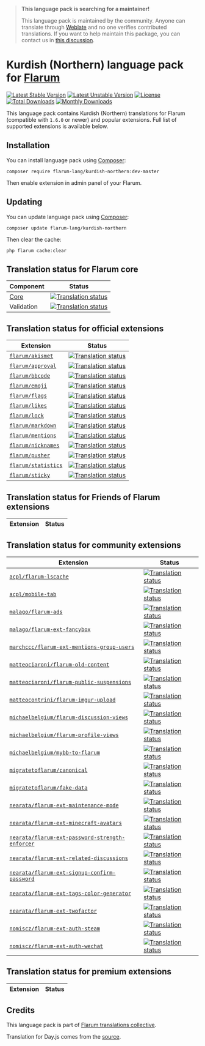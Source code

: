 > **This language pack is searching for a maintainer!**
>
> This language pack is maintained by the community. Anyone can translate through [Weblate](https://weblate.rob006.net/languages/kmr/flarum/) and no one verifies contributed translations. If you want to help maintain this package, you can contact us in [this discussion](https://discuss.flarum.org/d/27519-the-flarum-language-project).


# Kurdish (Northern) language pack for [Flarum](https://flarum.org/)

[![Latest Stable Version](https://img.shields.io/packagist/v/flarum-lang/kurdish-northern?color=success&label=stable)](https://packagist.org/packages/flarum-lang/kurdish-northern) 
[![Latest Unstable Version](https://img.shields.io/packagist/v/flarum-lang/kurdish-northern?include_prereleases&label=unstable)](https://packagist.org/packages/flarum-lang/kurdish-northern) 
[![License](https://img.shields.io/packagist/l/flarum-lang/kurdish-northern)](https://packagist.org/packages/flarum-lang/kurdish-northern) 
[![Total Downloads](https://img.shields.io/packagist/dt/flarum-lang/kurdish-northern)](https://packagist.org/packages/flarum-lang/kurdish-northern/stats) 
[![Monthly Downloads](https://img.shields.io/packagist/dm/flarum-lang/kurdish-northern)](https://packagist.org/packages/flarum-lang/kurdish-northern/stats) 

This language pack contains Kurdish (Northern) translations for Flarum (compatible with `1.6.0` or newer) and popular extensions. Full list of supported extensions is available below.


## Installation

You can install language pack using [Composer](https://getcomposer.org/):

```console
composer require flarum-lang/kurdish-northern:dev-master
```

Then enable extension in admin panel of your Flarum.


## Updating

You can update language pack using [Composer](https://getcomposer.org/):

```console
composer update flarum-lang/kurdish-northern
```

Then clear the cache:

```console
php flarum cache:clear
```


## Translation status for Flarum core

| Component | Status |
| --- | --- |
| [Core](https://github.com/flarum/flarum-core) | [![Translation status](https://weblate.rob006.net/widgets/flarum/kmr/core/svg-badge.svg)](https://weblate.rob006.net/projects/flarum/core/kmr/) |
| Validation | [![Translation status](https://weblate.rob006.net/widgets/flarum/kmr/validation/svg-badge.svg)](https://weblate.rob006.net/projects/flarum/validation/kmr/) |


## Translation status for official extensions

<!-- flarum-extensions-list-start -->

| Extension | Status |
| --- | --- |
| [`flarum/akismet`](https://github.com/flarum/akismet) | [![Translation status](https://weblate.rob006.net/widgets/flarum/kmr/flarum-akismet/svg-badge.svg)](https://weblate.rob006.net/projects/flarum/flarum-akismet/kmr/) |
| [`flarum/approval`](https://github.com/flarum/approval) | [![Translation status](https://weblate.rob006.net/widgets/flarum/kmr/flarum-approval/svg-badge.svg)](https://weblate.rob006.net/projects/flarum/flarum-approval/kmr/) |
| [`flarum/bbcode`](https://github.com/flarum/bbcode) | [![Translation status](https://weblate.rob006.net/widgets/flarum/kmr/flarum-bbcode/svg-badge.svg)](https://weblate.rob006.net/projects/flarum/flarum-bbcode/kmr/) |
| [`flarum/emoji`](https://github.com/flarum/emoji) | [![Translation status](https://weblate.rob006.net/widgets/flarum/kmr/flarum-emoji/svg-badge.svg)](https://weblate.rob006.net/projects/flarum/flarum-emoji/kmr/) |
| [`flarum/flags`](https://github.com/flarum/flags) | [![Translation status](https://weblate.rob006.net/widgets/flarum/kmr/flarum-flags/svg-badge.svg)](https://weblate.rob006.net/projects/flarum/flarum-flags/kmr/) |
| [`flarum/likes`](https://github.com/flarum/likes) | [![Translation status](https://weblate.rob006.net/widgets/flarum/kmr/flarum-likes/svg-badge.svg)](https://weblate.rob006.net/projects/flarum/flarum-likes/kmr/) |
| [`flarum/lock`](https://github.com/flarum/lock) | [![Translation status](https://weblate.rob006.net/widgets/flarum/kmr/flarum-lock/svg-badge.svg)](https://weblate.rob006.net/projects/flarum/flarum-lock/kmr/) |
| [`flarum/markdown`](https://github.com/flarum/markdown) | [![Translation status](https://weblate.rob006.net/widgets/flarum/kmr/flarum-markdown/svg-badge.svg)](https://weblate.rob006.net/projects/flarum/flarum-markdown/kmr/) |
| [`flarum/mentions`](https://github.com/flarum/mentions) | [![Translation status](https://weblate.rob006.net/widgets/flarum/kmr/flarum-mentions/svg-badge.svg)](https://weblate.rob006.net/projects/flarum/flarum-mentions/kmr/) |
| [`flarum/nicknames`](https://github.com/flarum/nicknames) | [![Translation status](https://weblate.rob006.net/widgets/flarum/kmr/flarum-nicknames/svg-badge.svg)](https://weblate.rob006.net/projects/flarum/flarum-nicknames/kmr/) |
| [`flarum/pusher`](https://github.com/flarum/pusher) | [![Translation status](https://weblate.rob006.net/widgets/flarum/kmr/flarum-pusher/svg-badge.svg)](https://weblate.rob006.net/projects/flarum/flarum-pusher/kmr/) |
| [`flarum/statistics`](https://github.com/flarum/statistics) | [![Translation status](https://weblate.rob006.net/widgets/flarum/kmr/flarum-statistics/svg-badge.svg)](https://weblate.rob006.net/projects/flarum/flarum-statistics/kmr/) |
| [`flarum/sticky`](https://github.com/flarum/sticky) | [![Translation status](https://weblate.rob006.net/widgets/flarum/kmr/flarum-sticky/svg-badge.svg)](https://weblate.rob006.net/projects/flarum/flarum-sticky/kmr/) |

<!-- flarum-extensions-list-stop -->


## Translation status for Friends of Flarum extensions

<!-- fof-extensions-list-start -->

| Extension | Status |
| --- | --- |

<!-- fof-extensions-list-stop -->


## Translation status for community extensions

<!-- various-extensions-list-start -->

| Extension | Status |
| --- | --- |
| [`acpl/flarum-lscache`](https://github.com/android-com-pl/flarum-lscache) | [![Translation status](https://weblate.rob006.net/widgets/flarum/kmr/acpl-lscache/svg-badge.svg)](https://weblate.rob006.net/projects/flarum/acpl-lscache/kmr/) |
| [`acpl/mobile-tab`](https://github.com/android-com-pl/mobile-tab) | [![Translation status](https://weblate.rob006.net/widgets/flarum/kmr/acpl-mobile-tab/svg-badge.svg)](https://weblate.rob006.net/projects/flarum/acpl-mobile-tab/kmr/) |
| [`malago/flarum-ads`](https://github.com/malago86/flarum-ads) | [![Translation status](https://weblate.rob006.net/widgets/flarum/kmr/malago-ads/svg-badge.svg)](https://weblate.rob006.net/projects/flarum/malago-ads/kmr/) |
| [`malago/flarum-ext-fancybox`](https://github.com/malago86/flarum-ext-fancybox) | [![Translation status](https://weblate.rob006.net/widgets/flarum/kmr/malago-fancybox/svg-badge.svg)](https://weblate.rob006.net/projects/flarum/malago-fancybox/kmr/) |
| [`marchccc/flarum-ext-mentions-group-users`](https://github.com/Marchccc/flarum-ext-mentions-group-users) | [![Translation status](https://weblate.rob006.net/widgets/flarum/kmr/marchccc-mentions-group-users/svg-badge.svg)](https://weblate.rob006.net/projects/flarum/marchccc-mentions-group-users/kmr/) |
| [`matteociaroni/flarum-old-content`](https://github.com/matteociaroni/flarum-old-content) | [![Translation status](https://weblate.rob006.net/widgets/flarum/kmr/matteociaroni-old-content/svg-badge.svg)](https://weblate.rob006.net/projects/flarum/matteociaroni-old-content/kmr/) |
| [`matteociaroni/flarum-public-suspensions`](https://github.com/matteociaroni/flarum-public-suspensions) | [![Translation status](https://weblate.rob006.net/widgets/flarum/kmr/matteociaroni-public-suspensions/svg-badge.svg)](https://weblate.rob006.net/projects/flarum/matteociaroni-public-suspensions/kmr/) |
| [`matteocontrini/flarum-imgur-upload`](https://github.com/matteocontrini/flarum-imgur-upload) | [![Translation status](https://weblate.rob006.net/widgets/flarum/kmr/matteocontrini-imgur-upload/svg-badge.svg)](https://weblate.rob006.net/projects/flarum/matteocontrini-imgur-upload/kmr/) |
| [`michaelbelgium/flarum-discussion-views`](https://github.com/MichaelBelgium/flarum-discussion-views) | [![Translation status](https://weblate.rob006.net/widgets/flarum/kmr/michaelbelgium-discussion-views/svg-badge.svg)](https://weblate.rob006.net/projects/flarum/michaelbelgium-discussion-views/kmr/) |
| [`michaelbelgium/flarum-profile-views`](https://github.com/MichaelBelgium/flarum-profile-views) | [![Translation status](https://weblate.rob006.net/widgets/flarum/kmr/michaelbelgium-profile-views/svg-badge.svg)](https://weblate.rob006.net/projects/flarum/michaelbelgium-profile-views/kmr/) |
| [`michaelbelgium/mybb-to-flarum`](https://github.com/MichaelBelgium/mybb_to_flarum) | [![Translation status](https://weblate.rob006.net/widgets/flarum/kmr/michaelbelgium-mybb-to-flarum/svg-badge.svg)](https://weblate.rob006.net/projects/flarum/michaelbelgium-mybb-to-flarum/kmr/) |
| [`migratetoflarum/canonical`](https://github.com/migratetoflarum/canonical) | [![Translation status](https://weblate.rob006.net/widgets/flarum/kmr/migratetoflarum-canonical/svg-badge.svg)](https://weblate.rob006.net/projects/flarum/migratetoflarum-canonical/kmr/) |
| [`migratetoflarum/fake-data`](https://github.com/migratetoflarum/fake-data) | [![Translation status](https://weblate.rob006.net/widgets/flarum/kmr/migratetoflarum-fake-data/svg-badge.svg)](https://weblate.rob006.net/projects/flarum/migratetoflarum-fake-data/kmr/) |
| [`nearata/flarum-ext-maintenance-mode`](https://github.com/Nearata/flarum-ext-maintenance-mode) | [![Translation status](https://weblate.rob006.net/widgets/flarum/kmr/nearata-maintenance-mode/svg-badge.svg)](https://weblate.rob006.net/projects/flarum/nearata-maintenance-mode/kmr/) |
| [`nearata/flarum-ext-minecraft-avatars`](https://github.com/Nearata/flarum-ext-minecraft-avatars) | [![Translation status](https://weblate.rob006.net/widgets/flarum/kmr/nearata-minecraft-avatars/svg-badge.svg)](https://weblate.rob006.net/projects/flarum/nearata-minecraft-avatars/kmr/) |
| [`nearata/flarum-ext-password-strength-enforcer`](https://github.com/Nearata/flarum-ext-password-strength-enforcer) | [![Translation status](https://weblate.rob006.net/widgets/flarum/kmr/nearata-password-strength-enforcer/svg-badge.svg)](https://weblate.rob006.net/projects/flarum/nearata-password-strength-enforcer/kmr/) |
| [`nearata/flarum-ext-related-discussions`](https://github.com/Nearata/flarum-ext-related-discussions) | [![Translation status](https://weblate.rob006.net/widgets/flarum/kmr/nearata-related-discussions/svg-badge.svg)](https://weblate.rob006.net/projects/flarum/nearata-related-discussions/kmr/) |
| [`nearata/flarum-ext-signup-confirm-password`](https://github.com/Nearata/flarum-ext-signup-confirm-password) | [![Translation status](https://weblate.rob006.net/widgets/flarum/kmr/nearata-signup-confirm-password/svg-badge.svg)](https://weblate.rob006.net/projects/flarum/nearata-signup-confirm-password/kmr/) |
| [`nearata/flarum-ext-tags-color-generator`](https://github.com/Nearata/flarum-ext-tags-color-generator) | [![Translation status](https://weblate.rob006.net/widgets/flarum/kmr/nearata-tags-color-generator/svg-badge.svg)](https://weblate.rob006.net/projects/flarum/nearata-tags-color-generator/kmr/) |
| [`nearata/flarum-ext-twofactor`](https://github.com/Nearata/flarum-ext-twofactor) | [![Translation status](https://weblate.rob006.net/widgets/flarum/kmr/nearata-twofactor/svg-badge.svg)](https://weblate.rob006.net/projects/flarum/nearata-twofactor/kmr/) |
| [`nomiscz/flarum-ext-auth-steam`](https://github.com/NomisCZ/flarum-ext-auth-steam) | [![Translation status](https://weblate.rob006.net/widgets/flarum/kmr/nomiscz-auth-steam/svg-badge.svg)](https://weblate.rob006.net/projects/flarum/nomiscz-auth-steam/kmr/) |
| [`nomiscz/flarum-ext-auth-wechat`](https://github.com/NomisCZ/flarum-ext-auth-wechat) | [![Translation status](https://weblate.rob006.net/widgets/flarum/kmr/nomiscz-auth-wechat/svg-badge.svg)](https://weblate.rob006.net/projects/flarum/nomiscz-auth-wechat/kmr/) |

<!-- various-extensions-list-stop -->


## Translation status for premium extensions

<!-- premium-extensions-list-start -->

| Extension | Status |
| --- | --- |

<!-- premium-extensions-list-stop -->


## Credits

This language pack is part of [Flarum translations collective](https://github.com/rob006-software/flarum-translations).

Translation for Day.js comes from the [source](https://github.com/iamkun/dayjs/blob/v1.10.4/src/locale/ku.js).
